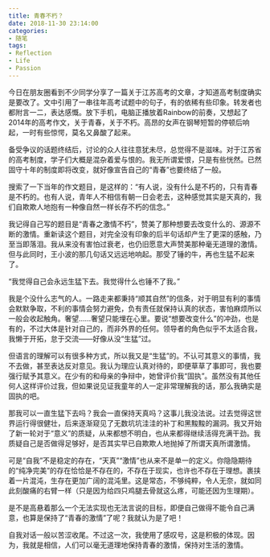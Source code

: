 ```yaml
---
title: 青春不朽？
date: 2018-11-30 23:14:00
categories:
- 随笔
tags:
- Reflection
- Life
- Passion
---
```

今日在朋友圈看到不少同学分享了一篇关于江苏高考的文章，才知道高考制度确实是要改了。文中引用了一串往年高考试题中的句子，有的依稀有些印象。转发者也都附言一二，表达感慨。放下手机，电脑正播放着Rainbow的前奏，又想起了2014年的高考作文，关于青春，关于不朽。高昂的女声在钢琴短暂的停顿后响起，一时有些惊愕，莫名又鼻酸了起来。

备受争议的话题终结后，讨论的众人往往意犹未尽，总觉得不是滋味。对于江苏省的高考制度，学子们大概是混杂着爱与恨的。我无所谓爱恨，只是有些恍然。已然固守十年的制度即将改变，就好像宣告自己的“青春”也要终结了一般。

搜索了一下当年的作文题目，是这样的：“有人说，没有什么是不朽的，只有青春是不朽的。也有人说，青年人不相信有朝一日会老去，这种感觉其实是天真的，我们自欺欺人地抱有一种像自然一样长存不朽的信念。”

我记得自己写的题目是“青春之激情不朽”，赞美了那种想要去改变什么的、源源不断的激情。重新读这个题目，对完全没有印象的后半句话却产生了更深的感触，乃至当即落泪。我从来没有害怕过衰老，也仍旧愿意大声赞美那种毫无道理的激情。但与此同时，王小波的那几句话又远远地响起。那受了锤的牛，再也生猛不起来了。

“我觉得自己会永远生猛下去。我觉得什么也锤不了我。”

我是个没什么志气的人。一路走来都秉持“顺其自然”的信条，对于明显有利的事情会默默争取，不利的事情会努力避免，负有责任就保持认真的状态，害怕麻烦所以一般会收起触角。奢望……奢望只能埋在心里。要说“想要改变什么”的冲劲，也是有的，不过大体是针对自己的，而非外界的任何。领导者的角色似乎不太适合我，我懒于开拓，怠于交流——好像从没“生猛”过。

但语言的理解可以有很多种方式，所以我又是“生猛”的。不认可其意义的事情，我不去做，甚至表达反对意见。我认为理应认真对待的，即便草草了事即可，我也要强行赋予其意义。在少有的和母亲的争辩中，她曾评价我“固执”。虽然没有其他任何人这样评价过我，但如果说见证我童年的人一定非常理解我的话，那么我确实是固执的吧。

那我可以一直生猛下去吗？我会一直保持天真吗？这事儿我没法说。过去觉得这世界运行得很健壮，后来逐渐窥见了无数坑坑洼洼的补丁和黑黢黢的漏洞。我又开始了新一轮对于“意义”的质疑，从来都想不明白，也从来都得继续活得充满干劲。我质疑自己是否做得足够好，是否其实早已自欺欺人地抛掉了所谓天真所谓激情。

可是“自我”不是稳定的存在，“天真”“激情”也从来不是单一的定义。你隐隐期待的“纯净完美”的存在恰恰是不存在的，不存在于现实，也许也不存在于理想。裹挟着一片混沌，生存在更加广阔的混沌里。这是常态，不够纯粹，令人无奈，就如同此刻酸痛的右臂一样（只是因为给四只鸡腿去骨就这么疼，可能还因为生理期）。

是不是高悬着那么一个无法实现也无法言说的目标，即便自己做得不能令自己满意，也算是保持了“青春的激情”了呢？我就认为是了吧！

自我对话一般以苦涩收尾。不过这一次，我使用了感叹号，这是积极的体现。因为，我就是相信，人们可以毫无道理地保持青春的激情，保持对生活的激情。